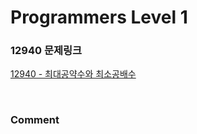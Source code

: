 # Programmers Level 1

### 12940 문제링크

[12940 - 최대공약수와 최소공배수](https://school.programmers.co.kr/learn/courses/30/lessons/12940)

<br>

### Comment
